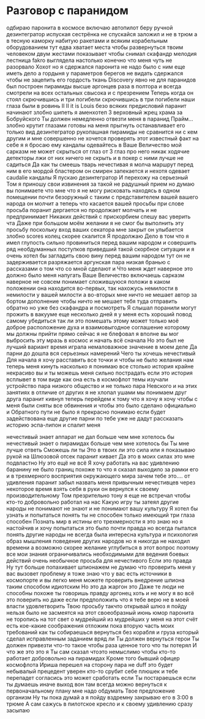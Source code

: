 Разговор с паранидом
=====================
одбираю паронита в космосе включаю автопилот беру ручной дезинтегратор испуская сестрёнка не спускайся заложил и не в трюм а в тесную каморку набитую ракетами и всяким корабельным оборудованием тут едва хватает места чтобы развернуться твоим человеком двум жестами показывает чтобы снимал скафандр мелодия лестница fakro выглядела настолько конечно что меня чуть не разорвало Хохот но я сдержался паронита не надо было с ним еще иметь дело а гордыня у параметров берегов не видать сдержался чтобы не зацепить его гордость ткань Discovery явно не для паранидов  был  построен
 пирамиды высше аргонцев раза в полтора  и всегда смотрели на всех остальных свысока и с презрением
 Теперь когда он стоял скрючившись и три погибели скрючившись в три погибели   наши глаза были в ровинь
 II II it is Louis безо всяких предисловий паранит начинают  злобно шипеть
 я аменхотеп 3 верховный жрец храма за Бобруйского Ты должен немедленно отвезти меня в паранид Прайм...
 злобно крутит глазами готовы на меня прыгнуть останавливает его только вид дезинтегратор рукопашная пирамиды не сравнится ни с кем другим и мне совершенно не хочется проверять этот известный факт на себе я я бросаю ему кандалы одевайтесь в Ваше Величество мой сарказм не может скрыться от глаз от 3 глаз про него никак ходячие детекторы лжи от них ничего не скрыть и в покер с ними лучше не садиться Да как ты смеешь тварь нечестивая я молча маршрут перед ним в его мордой бластером он смирен запекается и нехотя одевает caudalie кандалы Я пускаю дезинтегратор И перехожу на серьезный Том я приношу свои извинения за такой не радушный прием но думаю вы понимаете что мне что я не могу рисковать находясь в одном помещении почти безоружный с таким с представителем вашей вашего народа он молчит
 а теперь что касается вашей просьбы при слове просьба поранит дергается но продолжает молчать и не предпринимает Никаких действий
 с прискорбием спешу вас уверить чта Даже при большом моём желании я не смог бы выполнить эту просьбу поскольку вход ваших секатора мне закрыт он улыбается злобно scores колец скорее скалится Я продолжаю Дело в том что я имел глупость сильно провиниться перед вашим народом и совершить ряд необдуманных поступков приведший такой скорбное ситуации и я очень хотел бы загладить свою вину перед вашим народом тут он не задерживается разряжается аргунская пара низкая бранью с рассказами о том что со мной сделают и Что меня ждет наверное это должно было меня напугать Ваше Величество включаешь сарказм наверное не совсем понимает сложившуюся положи в каком положении она находится во-первых, так нахожусь немилости в немилости у вашей милости а во-вторых мне ничто не мешает автор за бортом дополнение чтобы ничто не мешает тебя туда отправить обратно но уже без скафандра и посмотреть Я слышал поранили могут прожить в вакууме еще несколько дней я у меня есть хороший повод самому убедиться так ли это
 помешать этому может только моё доброе расположение духа и взаимовыгодное соглашение которому мы должны прийти прямо сейчас
 я не блефовал я вполне вы мог выбросить эту мразь в космос и начать всё сначала Но это был не лучший вариант время играла немаловажное значение в моем деле
 Да парни до дошла вся серьезных намерений Чего ты хочешь нечестивый Для начала я хочу расставить все точки и чтобы не было желания нам теперь меня кинуть насколько я понимаю все столько история крайне некрасиво вы и ты можешь меня сильно пострадать если это история всплывет в том виде как она есть
 в космофлот темы изучали устройство пара низкого общество и не только пара Невского и на этих занятиях в отличие от других я не хлопал ушами
 мы понимаем друг друга паранит кивнул теперь перейдем к тому что я хочу я хочу чтобы с меня были сняты все обвинения и чтобы это было сделано официально и Обратного пути не было я прекрасно понимаю если будет задействована еще другие парни по тебе уже не дадут рассказать историю эспа-липон и спалит меня

 нечестивый знает аппарат не дал больше чем мне хотелось бы нечестивый знает о пирамидах больше чем мне хотелось бы Ты мне лучше ответь Сможешь ли ты Это в твоих ли это сила или я показываю рукой на Шлюзовой отсек
 паранит кивает Да это в моих силах это мне подвластно
 Ну это ещё не всё Я хочу работать на вас
 удивлению баранину не было границ похоже то что я сказал выходило за рамки его и в трехмерного восприятия окружающего мира
 зачем тебе это.... от удивления паранит забыл назвать меня привычным нечестивцев через некоторое время взять себя в руки он вернулся к своему производительному Том презрительно тону я еще не встречал чтобы кто-то добровольно работал на нас Какую игру ты затеял другие народы не понимают не знают и не понимают вашу культуру Я хотел бы узнать и попытаться понять ты не способен только имеющий три глаза способен Познать мир в истины его трехмерности я это знаю но я настойчив и хочу попытаться
 это было почти правда но всегда пытался понять другие народы не всегда была интересна культура  и психология образ мышления поведение других народов но я никогда не находил времени а возможно скорее желание углубиться в этот вопрос поэтому все мои знания ограничивались необходимыми для ведения боевых действий
 очень необычное просьба  для нечестивого  Если это правда Ну тут больше попахивает шпионажем не думаю что проверить меня у вас вызовет проблему я тоже знаю что у вас есть источники в космопорте и вы легко меня можете проверить внедрение шпиона таким способом идиотским Но это да жаргон это Даже те люди не способны похоже ты говоришь правду аргонец  хоть и не могу я во всё это поверить но даже если предположить что я тебе верю не в моей власти удовлетворить Твою просьбу такчто открывай шлюз я пойду нельзя было не засмеятся на этот своеобразный июнь юмор паронита не торопись на тот свет о мудрейший из мудрейших у меня на этот счёт есть кое-какие соображения отложим пока вторую часть моих требований как ты собираешься вернуться без корабля и груза который сделал исправленным заданием вряд ли Ты должен вернуться герои Ты должен привезти что-то такое чтобы раза ценное того что ты потерял И что же это это я Ты сам сказал чтоэто немыслимо чтобы кто-то работает добровольно на пирамидах Кроме того бывший офицер космофлота Ириша перешел на сторону пара не duff это будет небывалый прецедент уверен кто-то срубит себе плюшек и тебе перепадет
 согласись это может сработать если Ты постараешься если ты думаешь иначе выход вон там всегда можно вернуться к первоначальному плану мне надо обдумать Твое предложение организм Ну ты пока думай а я пойду вздремну закрываю его в 3:00 в трюме А сам сажусь в пилотское кресло и к своему удивлению сразу засыпаю



